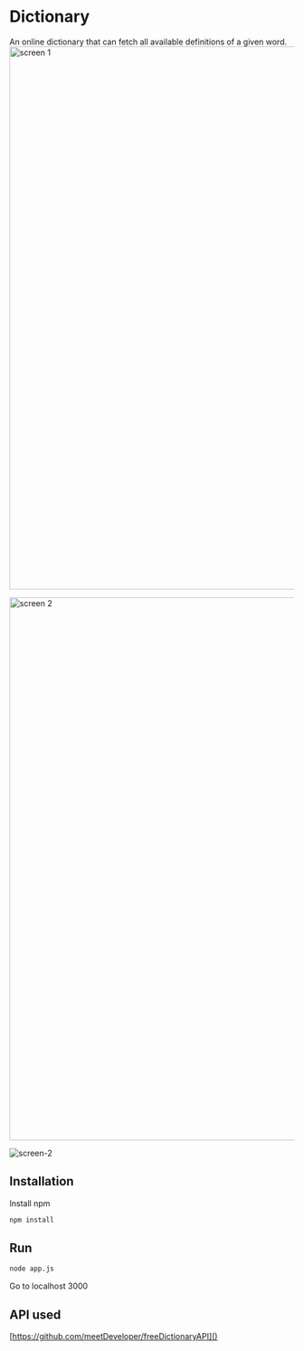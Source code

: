 # Dictionary

An online dictionary that can fetch all available definitions of a given word.
<img width="960" alt="screen 1" src="https://user-images.githubusercontent.com/80248111/155463119-bf9e7735-fcab-42ae-8f1f-f147f2f793a1.png">

<img width="960" alt="screen 2" src="https://user-images.githubusercontent.com/80248111/155463136-ff115d59-0174-4ecc-9a41-7019036910d5.png">

![screen-2](https://user-images.githubusercontent.com/80248111/155385756-823b81b7-e716-499a-9adb-a2fba77bf7a5.png)

## Installation

Install npm

```bash
npm install
```

## Run

```bash
node app.js
```
Go to localhost 3000

## API used
[https://github.com/meetDeveloper/freeDictionaryAPI]()
